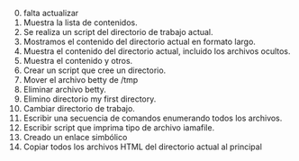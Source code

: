 0. falta actualizar 
1. Muestra la lista de contenidos.
2. Se realiza un script del directorio de trabajo actual.
3. Mostramos el contenido del directorio actual en formato largo.
4. Muestra el contenido del directorio actual, incluido los archivos ocultos.
5. Muestra el contenido y otros.
6. Crear un script que cree un directorio.
7. Mover el archivo betty de /tmp
8. Eliminar archivo betty.
9. Elimino directorio my first directory. 
10. Cambiar directorio de trabajo.
11. Escribir una secuencia de comandos enumerando todos los archivos.
12. Escribir script que imprima tipo de archivo iamafile.
13. Creado un enlace simbólico 
14. Copiar todos los archivos HTML del directorio actual al principal
